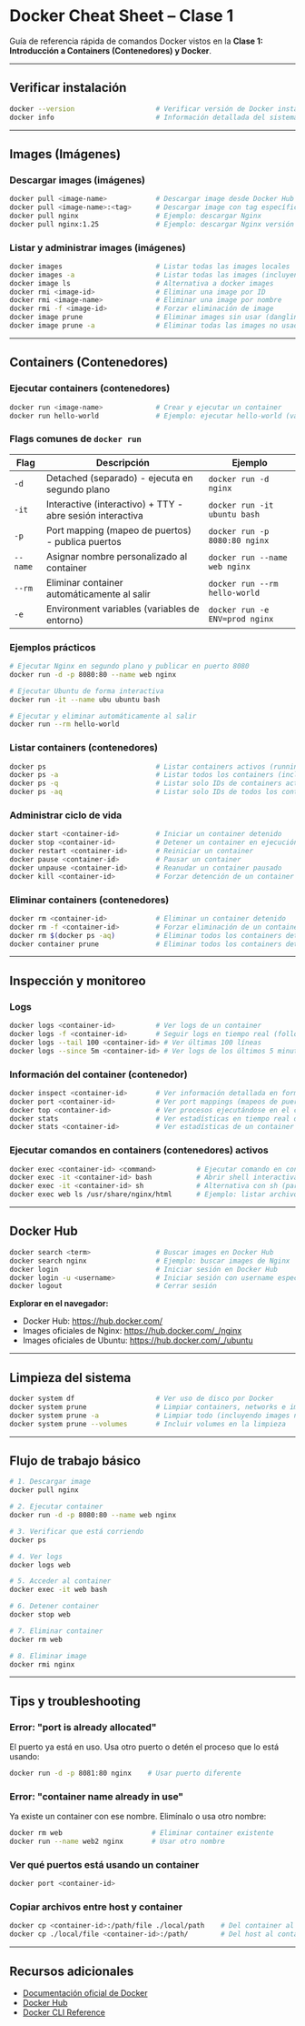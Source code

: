 # Docker Cheat Sheet – Clase 1

Guía de referencia rápida de comandos Docker vistos en la **Clase 1: Introducción a Containers (Contenedores) y Docker**.

---

## Verificar instalación

```bash
docker --version                    # Verificar versión de Docker instalada
docker info                         # Información detallada del sistema Docker
```

---

## Images (Imágenes)

### Descargar images (imágenes)

```bash
docker pull <image-name>            # Descargar image desde Docker Hub (última versión)
docker pull <image-name>:<tag>      # Descargar image con tag específico
docker pull nginx                   # Ejemplo: descargar Nginx
docker pull nginx:1.25              # Ejemplo: descargar Nginx versión 1.25
```

### Listar y administrar images (imágenes)

```bash
docker images                       # Listar todas las images locales
docker images -a                    # Listar todas las images (incluyendo intermedias)
docker image ls                     # Alternativa a docker images
docker rmi <image-id>               # Eliminar una image por ID
docker rmi <image-name>             # Eliminar una image por nombre
docker rmi -f <image-id>            # Forzar eliminación de image
docker image prune                  # Eliminar images sin usar (dangling)
docker image prune -a               # Eliminar todas las images no usadas
```

---

## Containers (Contenedores)

### Ejecutar containers (contenedores)

```bash
docker run <image-name>             # Crear y ejecutar un container
docker run hello-world              # Ejemplo: ejecutar hello-world (validar instalación)
```

### Flags comunes de `docker run`

| Flag | Descripción | Ejemplo |
|------|-------------|---------|
| `-d` | Detached (separado) - ejecuta en segundo plano | `docker run -d nginx` |
| `-it` | Interactive (interactivo) + TTY - abre sesión interactiva | `docker run -it ubuntu bash` |
| `-p` | Port mapping (mapeo de puertos) - publica puertos | `docker run -p 8080:80 nginx` |
| `--name` | Asignar nombre personalizado al container | `docker run --name web nginx` |
| `--rm` | Eliminar container automáticamente al salir | `docker run --rm hello-world` |
| `-e` | Environment variables (variables de entorno) | `docker run -e ENV=prod nginx` |

### Ejemplos prácticos

```bash
# Ejecutar Nginx en segundo plano y publicar en puerto 8080
docker run -d -p 8080:80 --name web nginx

# Ejecutar Ubuntu de forma interactiva
docker run -it --name ubu ubuntu bash

# Ejecutar y eliminar automáticamente al salir
docker run --rm hello-world
```

### Listar containers (contenedores)

```bash
docker ps                           # Listar containers activos (running)
docker ps -a                        # Listar todos los containers (incluyendo detenidos)
docker ps -q                        # Listar solo IDs de containers activos
docker ps -aq                       # Listar solo IDs de todos los containers
```

### Administrar ciclo de vida

```bash
docker start <container-id>         # Iniciar un container detenido
docker stop <container-id>          # Detener un container en ejecución
docker restart <container-id>       # Reiniciar un container
docker pause <container-id>         # Pausar un container
docker unpause <container-id>       # Reanudar un container pausado
docker kill <container-id>          # Forzar detención de un container (SIGKILL)
```

### Eliminar containers (contenedores)

```bash
docker rm <container-id>            # Eliminar un container detenido
docker rm -f <container-id>         # Forzar eliminación de un container activo
docker rm $(docker ps -aq)          # Eliminar todos los containers detenidos
docker container prune              # Eliminar todos los containers detenidos
```

---

## Inspección y monitoreo

### Logs

```bash
docker logs <container-id>          # Ver logs de un container
docker logs -f <container-id>       # Seguir logs en tiempo real (follow)
docker logs --tail 100 <container-id> # Ver últimas 100 líneas
docker logs --since 5m <container-id> # Ver logs de los últimos 5 minutos
```

### Información del container (contenedor)

```bash
docker inspect <container-id>       # Ver información detallada en formato JSON
docker port <container-id>          # Ver port mappings (mapeos de puertos)
docker top <container-id>           # Ver procesos ejecutándose en el container
docker stats                        # Ver estadísticas en tiempo real de todos los containers
docker stats <container-id>         # Ver estadísticas de un container específico
```

### Ejecutar comandos en containers (contenedores) activos

```bash
docker exec <container-id> <command>          # Ejecutar comando en container activo
docker exec -it <container-id> bash           # Abrir shell interactiva en container activo
docker exec -it <container-id> sh             # Alternativa con sh (para images Alpine)
docker exec web ls /usr/share/nginx/html      # Ejemplo: listar archivos en Nginx
```

---

## Docker Hub

```bash
docker search <term>                # Buscar images en Docker Hub
docker search nginx                 # Ejemplo: buscar images de Nginx
docker login                        # Iniciar sesión en Docker Hub
docker login -u <username>          # Iniciar sesión con username específico
docker logout                       # Cerrar sesión
```

**Explorar en el navegador:**
- Docker Hub: https://hub.docker.com/
- Images oficiales de Nginx: https://hub.docker.com/_/nginx
- Images oficiales de Ubuntu: https://hub.docker.com/_/ubuntu

---

## Limpieza del sistema

```bash
docker system df                    # Ver uso de disco por Docker
docker system prune                 # Limpiar containers, networks e images no usadas
docker system prune -a              # Limpiar todo (incluyendo images no usadas)
docker system prune --volumes       # Incluir volumes en la limpieza
```

---

## Flujo de trabajo básico

```bash
# 1. Descargar image
docker pull nginx

# 2. Ejecutar container
docker run -d -p 8080:80 --name web nginx

# 3. Verificar que está corriendo
docker ps

# 4. Ver logs
docker logs web

# 5. Acceder al container
docker exec -it web bash

# 6. Detener container
docker stop web

# 7. Eliminar container
docker rm web

# 8. Eliminar image
docker rmi nginx
```

---

## Tips y troubleshooting

### Error: "port is already allocated"
El puerto ya está en uso. Usa otro puerto o detén el proceso que lo está usando:
```bash
docker run -d -p 8081:80 nginx    # Usar puerto diferente
```

### Error: "container name already in use"
Ya existe un container con ese nombre. Elimínalo o usa otro nombre:
```bash
docker rm web                      # Eliminar container existente
docker run --name web2 nginx       # Usar otro nombre
```

### Ver qué puertos está usando un container
```bash
docker port <container-id>
```

### Copiar archivos entre host y container
```bash
docker cp <container-id>:/path/file ./local/path    # Del container al host
docker cp ./local/file <container-id>:/path/        # Del host al container
```

---

## Recursos adicionales

- [Documentación oficial de Docker](https://docs.docker.com/)
- [Docker Hub](https://hub.docker.com/)
- [Docker CLI Reference](https://docs.docker.com/engine/reference/commandline/cli/)
